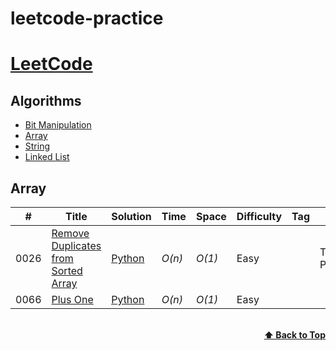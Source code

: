 # leetcode-practice

# [LeetCode](https://leetcode.com/problemset/all/)

## Algorithms

* [Bit Manipulation](https://github.com/jshuang0520/leetcode-practice/tree/master/python_part#bit-manipulation)
* [Array](https://github.com/jshuang0520/leetcode-practice/tree/master/python_part#array)
* [String](https://github.com/jshuang0520/leetcode-practice/tree/master/python_part#string)
* [Linked List](https://github.com/jshuang0520/leetcode-practice/tree/master/python_part#linked-list)


## Array
|  #  | Title           |  Solution       |  Time           | Space           | Difficulty    | Tag          | Note| 
|-----|---------------- | --------------- | --------------- | --------------- | ------------- |--------------|-----|
0026 | [Remove Duplicates from Sorted Array](https://leetcode.com/problems/remove-duplicates-from-sorted-array/)| [Python](./python_part/array/0026_remove_duplicates_from_sorted_array.py) | _O(n)_       | _O(1)_         | Easy           || Two Pointers
0066 | [Plus One](https://leetcode.com/problems/plus-one/)      | [Python](./python_part/array/0066_plus_one.py)   | _O(n)_           | _O(1)_         | Easy           || 



<br/>
<div align="right">
    <b><a href="#algorithms">⬆️ Back to Top</a></b>
</div>
<br/>


